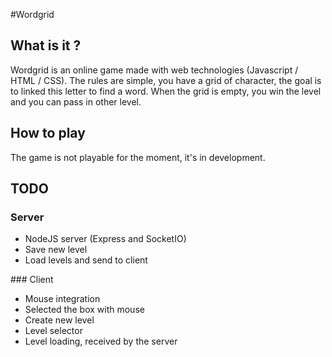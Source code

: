 #Wordgrid

## What is it ?

Wordgrid is an online game made with web technologies (Javascript / HTML / CSS).
The rules are simple, you have a grid of character, the goal is to linked this letter
to find a word. When the grid is empty, you win the level and you can pass in other level.

## How to play

The game is not playable for the moment, it's in development.

## TODO

### Server

* NodeJS server (Express and SocketIO)
* Save new level
* Load levels and send to client

### Client

* Mouse integration
* Selected the box with mouse
* Create new level
* Level selector
* Level loading, received by the server
